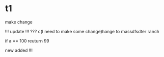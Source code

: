 # t1

make change  

 !!! update !!! ??? c(I need to make some change)hange to massdfsdter ranch

if a == 100
reuturn 99


new added !!!
